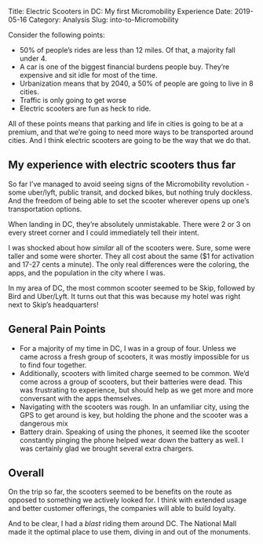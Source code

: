 Title: Electric Scooters in DC: My first Micromobility Experience
Date: 2019-05-16
Category: Analysis
Slug: into-to-Micromobility

Consider the following points:

- 50% of people’s rides are less than 12 miles. Of that, a majority fall under 4.
- A car is one of the biggest financial burdens people buy. They’re expensive and sit idle for most of the time.
- Urbanization means that by 2040, a 50% of people are going to live in 8 cities.
- Traffic is only going to get worse
- Electric scooters are fun as heck to ride. 

All of these points means that parking and life in cities is going to be at a premium, and that we’re going to need more ways to be transported around cities. And I think electric scooters are going to be the way that we do that. 

## My experience with electric scooters thus far

So far I’ve managed to avoid seeing signs of the Micromobility revolution - some uber/lyft, public transit, and docked bikes, but nothing truly dockless. And the freedom of being able to set the scooter wherever opens up one’s transportation options. 

When landing in DC, they’re absolutely unmistakable. There were 2 or 3 on every street corner and I could immediately tell their intent. 

I was shocked about how _similar_ all of the scooters were. Sure, some were taller and some were shorter. They all cost about the same ($1 for activation and 17-27 cents a minute). The only real differences were the coloring, the apps, and the population in the city where I was. 

In my area of DC, the most common scooter seemed to be Skip, followed by Bird and Uber/Lyft. It turns out that this was because my hotel was right next to Skip’s headquarters!

## General Pain Points
- For a majority of my time in DC, I was in a group of four. Unless we came across a fresh group of scooters, it was mostly impossible for us to find four together. 
- Additionally, scooters with limited charge seemed to be common. We’d come across a group of scooters, but their batteries were dead. This was frustrating to experience, but should help as we get more and more conversant with the apps themselves.
- Navigating with the scooters was rough. In an unfamiliar city, using the GPS to get around is key, but holding the phone and the scooter was a dangerous mix
- Battery drain. Speaking of using the phones, it seemed like the scooter constantly pinging the phone helped wear down the battery as well. I was certainly glad we brought several extra chargers. 

## Overall 
On the trip so far, the scooters seemed to be benefits on the route as opposed to something we actively looked for. I think with extended usage and better customer offerings, the companies will able to build loyalty.

And to be clear, I had a _blast_ riding them around DC. The National Mall made it the optimal place to use them, diving in and out of the monuments. 
